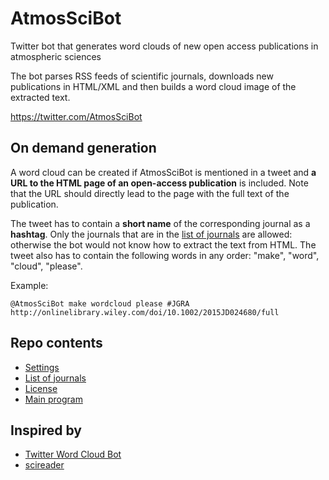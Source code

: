 # AtmosSciBot
Twitter bot that generates word clouds of new open access publications in atmospheric sciences

The bot parses RSS feeds of scientific journals, downloads new publications in HTML/XML and then builds a word cloud image of the extracted text.

https://twitter.com/AtmosSciBot

## On demand generation
A word cloud can be created if AtmosSciBot is mentioned in a tweet and **a URL to the HTML page of an open-access publication** is included. Note that the URL should directly lead to the page with the full text of the publication.

The tweet has to contain a **short name** of the corresponding journal as a **hashtag**. Only the journals that are in the [list of journals](journal_list.json) are allowed: otherwise the bot would not know how to extract the text from HTML. The tweet also has to contain the following words in any order: "make", "word", "cloud", "please".

Example:
```
@AtmosSciBot make wordcloud please #JGRA http://onlinelibrary.wiley.com/doi/10.1002/2015JD024680/full
```

## Repo contents
* [Settings](settings-example.ini)
* [List of journals](journal_list.json)
* [License](LICENSE)
* [Main program](atmosscibot.py)

## Inspired by
* [Twitter Word Cloud Bot](https://github.com/defacto133/twitter-wordcloud-bot)
* [scireader](https://github.com/koldunovn/scireader)
